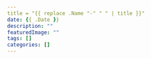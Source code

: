 ```yaml
---
title = "{{ replace .Name "-" " " | title }}"
date: {{ .Date }}
description: ""
featuredImage: ""
tags: []
categories: []
---
```

